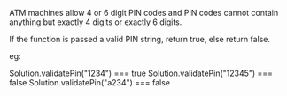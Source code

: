 ATM machines allow 4 or 6 digit PIN codes and PIN codes cannot contain anything but exactly 4 digits or exactly 6 digits.

If the function is passed a valid PIN string, return true, else return false.

eg:

Solution.validatePin("1234") === true
Solution.validatePin("12345") === false
Solution.validatePin("a234") === false
